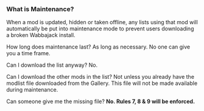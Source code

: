 ### What is Maintenance?
When a mod is updated, hidden or taken offline, any lists using that mod will automatically be put into maintenance mode to prevent users downloading a broken Wabbajack install.

How long does maintenance last?
As long as necessary. No one can give you a time frame.

Can I download the list anyway?
No.

Can I download the other mods in the list?
Not unless you already have the modlist file downloaded from the Gallery. This file will not be made available during maintenance.

Can someone give me the missing file?
**No. Rules 7, 8 & 9 will be enforced.**